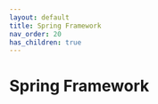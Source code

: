 ```yaml
---
layout: default
title: Spring Framework
nav_order: 20
has_children: true
---
```


# Spring Framework